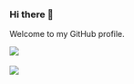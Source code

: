 ### Hi there 👋

Welcome to my GitHub profile.

<a>
<img align="left" src="https://github-readme-stats.vercel.app/api?username=TheoBearman&show_icons=true&count_private=true" />
</a>
<br>
<br>
<a>
<img align="left" src="https://github-readme-stats.vercel.app/api/top-langs/?username=TheoBearman&show_icons=true&count_private=true" />
</a>

<!--
**TheoBearman/TheoBearman** is a ✨ _special_ ✨ repository because its `README.md` (this file) appears on your GitHub profile.

Here are some ideas to get you started:

- 🔭 I’m currently working on ...
- 🌱 I’m currently learning ...
- 👯 I’m looking to collaborate on ...
- 🤔 I’m looking for help with ...
- 💬 Ask me about ...
- 📫 How to reach me: ...
- 😄 Pronouns: ...
- ⚡ Fun fact: ...
-->

